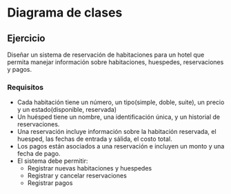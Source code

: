 # Diagrama de clases

## Ejercicio

Diseñar un sistema de reservación de habitaciones para un hotel que permita manejar información sobre habitaciones, huespedes, reservaciones y pagos.

### Requisitos

- Cada habitación tiene un número, un tipo(simple, doble, suite), un precio y un estado(disponible, reservada)
- Un huésped tiene un nombre, una identificación única, y un historial de reservaciones.
- Una reservación incluye información sobre la habitación reservada, el huesped, las fechas de entrada y sálida, el costo total.
- Los pagos están asociados a una reservación e incluyen un monto y una fecha de pago.
- El sistema debe permitir:
  - Registrar nuevas habitaciones y huespedes
  - Registrar y cancelar reservaciones
  - Registrar pagos
